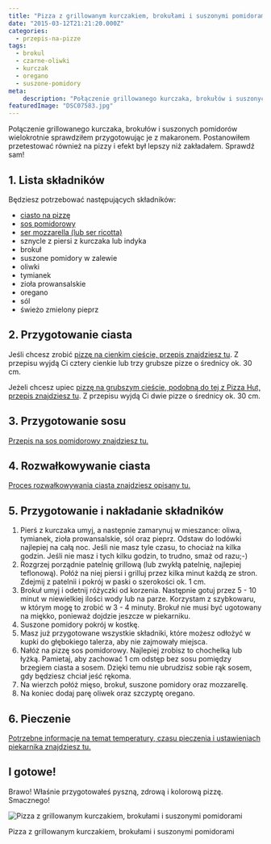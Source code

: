 ```yaml
---
title: "Pizza z grillowanym kurczakiem, brokułami i suszonymi pomidorami"
date: "2015-03-12T21:21:20.000Z"
categories: 
  - przepis-na-pizze
tags: 
  - brokul
  - czarne-oliwki
  - kurczak
  - oregano
  - suszone-pomidory
meta: 
    description: "Połączenie grillowanego kurczaka, brokułów i suszonych pomidorów wielokrotnie sprawdziłem przygotowując je z makaronem. Postanowiłem przetestować również na pizzy i efekt był lepszy niż zakładałem. Sprawdź sam!"
featuredImage: "DSC07583.jpg"
---
```


Połączenie grillowanego kurczaka, brokułów i suszonych pomidorów wielokrotnie sprawdziłem przygotowując je z makaronem. Postanowiłem przetestować również na pizzy i efekt był lepszy niż zakładałem. Sprawdź sam!

## 1\. Lista składników

Będziesz potrzebować następujących składników:

- <a title="Przepis na ciasto na pizzę" href="/przepis-na-ciasto-na-pizze/">ciasto na pizzę</a>
- <a title="Sos pomidorowy" href="/sos-pomidorowy/">sos pomidorowy</a>
- <a title="Jaki ser wybrać do pizzy?" href="/jaki-ser-wybrac-do-pizzy/">ser mozzarella (lub ser ricotta)</a>
- sznycle z piersi z kurczaka lub indyka
- brokuł
- suszone pomidory w zalewie
- oliwki
- tymianek
- zioła prowansalskie
- oregano
- sól
- świeżo zmielony pieprz

## 2\. Przygotowanie ciasta

Jeśli chcesz zrobić <a title="Przepis na ciasto na pizzę" href="/przepis-na-ciasto-na-pizze/">pizzę na cienkim cieście, przepis znajdziesz tu</a>. Z przepisu wyjdą Ci cztery cienkie lub trzy grubsze pizze o średnicy ok. 30 cm.

Jeżeli chcesz upiec <a title="Jeszcze lepszy przepis na pizzę jak z Pizza Hut…" href="/jeszcze-lepszy-przepis-na-pizze-jak-z-pizza-hut/">pizzę na grubszym cieście, podobną do tej z Pizza Hut, przepis znajdziesz tu</a>. Z przepisu wyjdą Ci dwie pizze o średnicy ok. 30 cm.

## 3\. Przygotowanie sosu

<a title="Sos pomidorowy" href="/sos-pomidorowy/">Przepis na sos pomidorowy znajdziesz tu.</a>

## 4\. Rozwałkowywanie ciasta

<a title="Jak wałkować ciasto do pizzy?" href="/jak-walkowac-ciasto-pizzy/">Proces rozwałkowywania ciasta znajdziesz opisany tu.</a>

## 5\. Przygotowanie i nakładanie składników

1. Pierś z kurczaka umyj, a następnie zamarynuj w mieszance: oliwa, tymianek, zioła prowansalskie, sól oraz pieprz. Odstaw do lodówki najlepiej na całą noc. Jeśli nie masz tyle czasu, to chociaż na kilka godzin. Jeśli nie masz i tych kilku godzin, to trudno, smaż od razu;-)
2. Rozgrzej porządnie patelnię grillową (lub zwykłą patelnię, najlepiej teflonową). Połóż na niej piersi i grilluj przez kilka minut każdą ze stron. Zdejmij z patelnii i pokrój w paski o szerokości ok. 1 cm.
3. Brokuł umyj i odetnij różyczki od korzenia. Następnie gotuj przez 5 - 10 minut w niewielkiej ilości wody lub na parze. Korzystam z szybkowaru, w którym mogę to zrobić w 3 - 4 minuty. Brokuł nie musi być ugotowany na miękko, ponieważ dojdzie jeszcze w piekarniku.
4. Suszone pomidory pokrój w kostkę.
5. Masz już przygotowane wszystkie składniki, które możesz odłożyć w kupki do głębokiego talerza, aby nie zajmowały miejsca.
6. Nałóż na pizzę sos pomidorowy. Najlepiej zrobisz to chochelką lub łyżką. Pamietaj, aby zachować 1 cm odstęp bez sosu pomiędzy brzegiem ciasta a sosem. Dzięki temu nie ubrudzisz sobie rąk sosem, gdy będziesz chciał jeść rękoma.
7. Na wierzch połóż mięso, brokuł, suszone pomidory oraz mozzarellę.
8. Na koniec dodaj parę oliwek oraz szczyptę oregano.

## 6\. Pieczenie

<a title="Pieczenie pizzy" href="/pieczenie-pizzy/">Potrzebne informacje na temat temperatury, czasu pieczenia i ustawieniach piekarnika znajdziesz tu.</a>

## I gotowe!

Brawo! Właśnie przygotowałeś pyszną, zdrową i kolorową pizzę. Smacznego!

![Pizza z grillowanym kurczakiem, brokułami i suszonymi pomidorami](DSC07575-300x201.jpg)

Pizza z grillowanym kurczakiem, brokułami i suszonymi pomidorami
